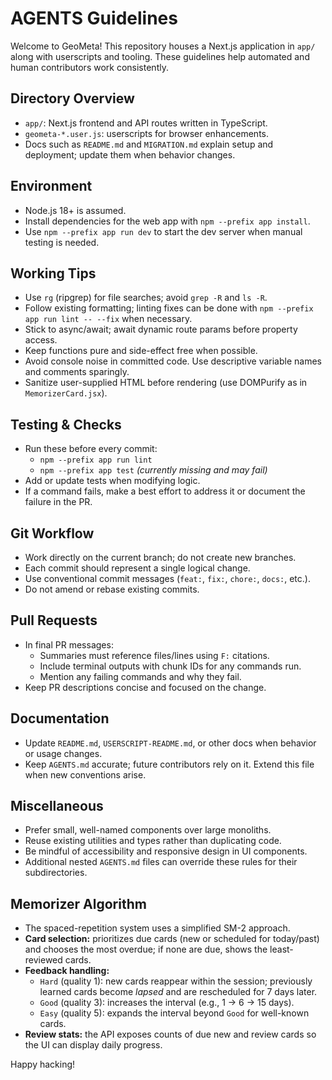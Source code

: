 # AGENTS Guidelines

Welcome to GeoMeta! This repository houses a Next.js application in `app/` along with userscripts and tooling. These guidelines help automated and human contributors work consistently.

## Directory Overview
- `app/`: Next.js frontend and API routes written in TypeScript.
- `geometa-*.user.js`: userscripts for browser enhancements.
- Docs such as `README.md` and `MIGRATION.md` explain setup and deployment; update them when behavior changes.

## Environment
- Node.js 18+ is assumed.
- Install dependencies for the web app with `npm --prefix app install`.
- Use `npm --prefix app run dev` to start the dev server when manual testing is needed.

## Working Tips
- Use `rg` (ripgrep) for file searches; avoid `grep -R` and `ls -R`.
- Follow existing formatting; linting fixes can be done with `npm --prefix app run lint -- --fix` when necessary.
- Stick to async/await; await dynamic route params before property access.
- Keep functions pure and side-effect free when possible.
- Avoid console noise in committed code. Use descriptive variable names and comments sparingly.
- Sanitize user-supplied HTML before rendering (use DOMPurify as in `MemorizerCard.jsx`).

## Testing & Checks
- Run these before every commit:
  - `npm --prefix app run lint`
  - `npm --prefix app test` *(currently missing and may fail)*
- Add or update tests when modifying logic.
- If a command fails, make a best effort to address it or document the failure in the PR.

## Git Workflow
- Work directly on the current branch; do not create new branches.
- Each commit should represent a single logical change.
- Use conventional commit messages (`feat:`, `fix:`, `chore:`, `docs:`, etc.).
- Do not amend or rebase existing commits.

## Pull Requests
- In final PR messages:
  - Summaries must reference files/lines using `F:` citations.
  - Include terminal outputs with chunk IDs for any commands run.
  - Mention any failing commands and why they fail.
- Keep PR descriptions concise and focused on the change.

## Documentation
- Update `README.md`, `USERSCRIPT-README.md`, or other docs when behavior or usage changes.
- Keep `AGENTS.md` accurate; future contributors rely on it. Extend this file when new conventions arise.

## Miscellaneous
- Prefer small, well-named components over large monoliths.
- Reuse existing utilities and types rather than duplicating code.
- Be mindful of accessibility and responsive design in UI components.
- Additional nested `AGENTS.md` files can override these rules for their subdirectories.

## Memorizer Algorithm
- The spaced-repetition system uses a simplified SM-2 approach.
- **Card selection:** prioritizes due cards (new or scheduled for today/past) and chooses the most overdue; if none are due, shows the least-reviewed cards.
- **Feedback handling:**
  - `Hard` (quality 1): new cards reappear within the session; previously learned cards become *lapsed* and are rescheduled for 7 days later.
  - `Good` (quality 3): increases the interval (e.g., 1 → 6 → 15 days).
  - `Easy` (quality 5): expands the interval beyond `Good` for well-known cards.
- **Review stats:** the API exposes counts of due new and review cards so the UI can display daily progress.

Happy hacking!
